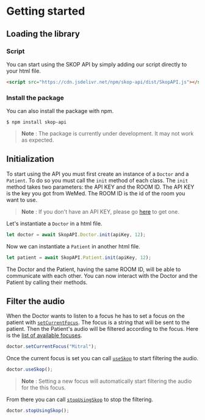 
# Getting started

## Loading the library

### Script 
You can start using the SKOP API by simply adding our script directly to your html file.


```html
<script src="https://cdn.jsdelivr.net/npm/skop-api/dist/SkopAPI.js"></script>
```

### Install the package

You can also install the package with npm.

    $ npm install skop-api

 > **Note** : The package is currently under development. It may not work as expected.

## Initialization

To start using the API you must first create an instance of a `Doctor` and a `Patient`. To do so you must call the `init` method of each class.
The `init` method takes two parameters: the API KEY and the ROOM ID.  The API KEY is the key you got from WeMed. The ROOM ID is the id of the room you want to use.

> **Note** : If you don't have an API KEY, please go [here](https://www.wemed.fr/inscription-api-skop) to get one.

Let's instantiate a `Doctor` in a html file.

```javascript
let doctor = await SkopAPI.Doctor.init(apiKey, 12);
```

Now we can instantiate a `Patient` in another html file.

    
```javascript
let patient = await SkopAPI.Patient.init(apiKey, 12);
```

The Doctor and the Patient, having the same ROOM ID, will be able to communicate with each other. You can now interact with the Doctor and the Patient by calling their methods.

## Filter the audio 

When the Doctor wants to listen to a focus he has to set a focus on the patient with [`setCurrentFocus`](doctor.md#setcurrentfocus). The focus is a string that will be sent to the patient.
Then the Patient's audio will be filtered according to the focus. Here is the [list of available focuses](focus.md).

```javascript
doctor.setCurrentFocus("Mitral");
```
Once the current focus is set you can call [`useSkop`](doctor.md#useskop) to start filtering the audio.

```javascript
doctor.useSkop();
```

> **Note** : Setting a new focus will automatically start filtering the audio for the this focus.

From there you can call [`stopUsingSkop`](doctor.md#stopusingskop) to stop the filtering.

```javascript
doctor.stopUsingSkop();
```


